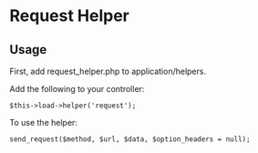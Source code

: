 Request Helper
================

Usage
-----
First, add request_helper.php to application/helpers.

Add the following to your controller:
    
    $this->load->helper('request');

To use the helper:

	send_request($method, $url, $data, $option_headers = null);